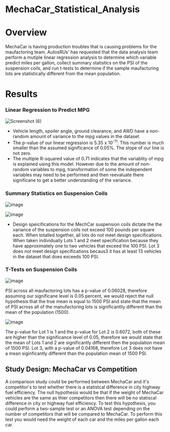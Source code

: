 # MechaCar_Statistical_Analysis

# Overview
MechaCar is having production troubles that is causing problems for the maufactoring team. AutosRUs' has requested that the data analysis team perform a mutiple linear regression analysis to determine which variable predict miles per gallon, collect summary statistics on the PSI of the suspension coils, and run t-tests to determine if the sample maufacturing lots are statistically different from the mean population.


# Results

### Linear Regression to Predict MPG 

![Screenshot (6)](https://user-images.githubusercontent.com/104471775/185725700-62322a1a-cdd9-4f73-9e8e-99e0c369a94b.png)

* Vehicle length, spoiler angle, ground clearance, and AWD have a non-random amount of variance to the mpg values in the dataset. 
* The p-value of our linear regression is 5.35 x 10<sup>-11</sup>. This number is much smaller than the assumed significance of 0.05%. The slope of our line is not zero. 
* The multiple R-squared value of 0.71 indicates that the variablity of mpg is explained using this model.  However due to the amount of non-random variables to mpg, transformation of some the independent variables may need to be performed and then reevaluate there significane to get a better understanding of the variance.

### Summary Statistics on Suspension Coils

![image](https://user-images.githubusercontent.com/104471775/185816280-2c23f253-6b8c-4b84-8a05-e649b8b76cf9.png)

![image](https://user-images.githubusercontent.com/104471775/185816327-07cf38a3-c5c5-4eee-b066-7ccf4ebb403b.png)

* Design speicifications for the MechCar suspension coils dictate the the variance of the suspension coils not exceed 100 pounds per square each. When totalled together, all lots do not meet design specifications.  When taken individually Lots 1 and 2 meet specification because they have approximately one to two vehicles that exceed the 100 PSI.  Lot 3 does not meet design specifications becaus3 it has at least 13 vehicles in the dataset that does exceeds 100 PSI. 

### T-Tests on Suspension Coils

![image](https://user-images.githubusercontent.com/104471775/185819888-ad8dcfcb-7d77-480a-bc30-1a9c1e4161bc.png)

PSI across all maufactoring lots has a p-value of 0.06028, therefore assuming our significane level is 0.05 percent, we would reject the null hypothesis that the true mean is equal to 1500 PSI and state that the mean of PSI across all of the manufactoring lots is significantlly different than the mean of the population (1500). 

![image](https://user-images.githubusercontent.com/104471775/185820715-9f0070c9-bfc6-4a14-a7df-8c71dcff02b1.png)

The p-value for Lot 1 is 1 and the p-value for Lot 2 is 0.6072, both of these are higher than the significance level of 0.05, therefore we would state that the mean of Lots 1 and 2 are significantly different then the population mean of 1500 PSI. Lot 3, with a p-value of 0.04168, therefore Lot 3 does not have a mean siginficantly different than the population mean of 1500 PSI.

## Study Design: MechaCar vs Competition

A comparison study could be performed between MechaCar and it's competitor's to test whether there is a statistcal difference in city highway fuel efficiency.  The null hypothesis would be that if the weight of MechaCar vehicles are the same as thier competitors then there will be no statiscal difference in city or highway fuel efficiency.  To test this hypothesis, you could perform a two-sample test or an ANOVA test depending on the number of competitors that will be compared to MechaCar.  To perform this test you would need the weight of each car and the miles per gallon each car.








